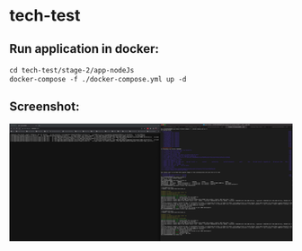 # tech-test

## Run application in docker:
```
cd tech-test/stage-2/app-nodeJs
docker-compose -f ./docker-compose.yml up -d
```

## Screenshot:
![Screenshot of application running](./stage-2/write-a-dockerfile/terminal_screenshot.png?raw=true "Application running screenshot")
